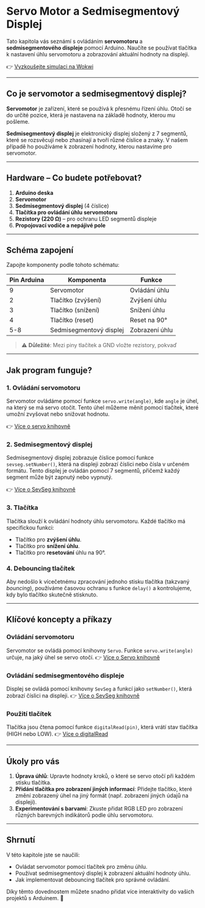 # Servo Motor a Sedmisegmentový Displej

Tato kapitola vás seznámí s ovládáním **servomotoru** a **sedmisegmentového displeje** pomocí Arduino. Naučíte se používat tlačítka k nastavení úhlu servomotoru a zobrazování aktuální hodnoty na displeji.

👉 [Vyzkoušejte simulaci na Wokwi](https://wokwi.com/projects/415066080989515777)

---

## Co je servomotor a sedmisegmentový displej?

**Servomotor** je zařízení, které se používá k přesnému řízení úhlu. Otočí se do určité pozice, která je nastavena na základě hodnoty, kterou mu pošleme.

**Sedmisegmentový displej** je elektronický displej složený z 7 segmentů, které se rozsvěcují nebo zhasínají a tvoří různé číslice a znaky. V našem případě ho používáme k zobrazení hodnoty, kterou nastavíme pro servomotor.

---

## Hardware – Co budete potřebovat?

1. **Arduino deska**
2. **Servomotor**
3. **Sedmisegmentový displej** (4 číslice)
4. **Tlačítka pro ovládání úhlu servomotoru**
5. **Rezistory (220 Ω)** – pro ochranu LED segmentů displeje
6. **Propojovací vodiče a nepájivé pole**

---

## Schéma zapojení

Zapojte komponenty podle tohoto schématu:

| Pin Arduina | Komponenta            | Funkce                |
|-------------|-----------------------|-----------------------|
| 9           | Servomotor            | Ovládání úhlu        |
| 2           | Tlačítko (zvýšení)    | Zvýšení úhlu         |
| 3           | Tlačítko (snížení)    | Snížení úhlu         |
| 4           | Tlačítko (reset)      | Reset na 90°         |
| 5-8         | Sedmisegmentový displej| Zobrazení úhlu       |

> ⚠️ **Důležité**: Mezi piny tlačítek a GND vložte rezistory, pokvaď 

---

## Jak program funguje?

### 1. **Ovládání servomotoru**

Servomotor ovládáme pomocí funkce `servo.write(angle)`, kde `angle` je úhel, na který se má servo otočit. Tento úhel můžeme měnit pomocí tlačítek, které umožní zvyšovat nebo snižovat hodnotu.

👉 [Více o servo knihovně](https://www.arduino.cc/reference/en/libraries/servo/)

### 2. **Sedmisegmentový displej**

Sedmisegmentový displej zobrazuje číslice pomocí funkce `sevseg.setNumber()`, která na displeji zobrazí číslici nebo čísla v určeném formátu. Tento displej je ovládán pomocí 7 segmentů, přičemž každý segment může být zapnutý nebo vypnutý.

👉 [Více o SevSeg knihovně](https://github.com/Quindor/SevSeg)

### 3. **Tlačítka**

Tlačítka slouží k ovládání hodnoty úhlu servomotoru. Každé tlačítko má specifickou funkci:
- Tlačítko pro **zvýšení úhlu**.
- Tlačítko pro **snížení úhlu**.
- Tlačítko pro **resetování** úhlu na 90°.

### 4. **Debouncing tlačítek**

Aby nedošlo k vícečetnému zpracování jednoho stisku tlačítka (takzvaný *bouncing*), používáme časovou ochranu s funkce `delay()` a kontrolujeme, kdy bylo tlačítko skutečně stisknuto.

---

## Klíčové koncepty a příkazy

### Ovládání servomotoru
Servomotor se ovládá pomocí knihovny `Servo`. Funkce `servo.write(angle)` určuje, na jaký úhel se servo otočí.
👉 [Více o Servo knihovně](https://www.arduino.cc/reference/en/libraries/servo/)

### Ovládání sedmisegmentového displeje
Displej se ovládá pomocí knihovny `SevSeg` a funkcí jako `setNumber()`, která zobrazí číslici na displeji.
👉 [Více o SevSeg knihovně](https://github.com/Quindor/SevSeg)

### Použití tlačítek
Tlačítka jsou čtena pomocí funkce `digitalRead(pin)`, která vrátí stav tlačítka (HIGH nebo LOW).
👉 [Více o digitalRead](https://www.arduino.cc/reference/en/language/functions/digital-io/digitalread/)

---

## Úkoly pro vás

1. **Úprava úhlů**: Upravte hodnoty kroků, o které se servo otočí při každém stisku tlačítka.
2. **Přidání tlačítka pro zobrazení jiných informací**: Přidejte tlačítko, které změní zobrazený úhel na jiný formát (např. zobrazení jiných údajů na displeji).
3. **Experimentování s barvami**: Zkuste přidat RGB LED pro zobrazení různých barevných indikátorů podle úhlu servomotoru.

---

## Shrnutí

V této kapitole jste se naučili:
- Ovládat servomotor pomocí tlačítek pro změnu úhlu.
- Používat sedmisegmentový displej k zobrazení aktuální hodnoty úhlu.
- Jak implementovat debouncing tlačítek pro správné ovládání.
  
Díky těmto dovednostem můžete snadno přidat více interaktivity do vašich projektů s Arduinem. 🎉